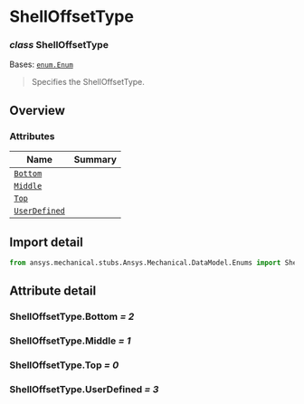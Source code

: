 <a id="shelloffsettype"></a>

# ShellOffsetType

<a id="ShellOffsetType"></a>

### *class* ShellOffsetType

Bases: [`enum.Enum`](https://docs.python.org/3/library/enum.html#enum.Enum)

> Specifies the ShellOffsetType.

> <!-- !! processed by numpydoc !! -->

<a id="overview"></a>

## Overview

### Attributes

| Name | Summary |
|-----------------------------------------------|----|
| [`Bottom`](#ShellOffsetType.Bottom)           |    |
| [`Middle`](#ShellOffsetType.Middle)           |    |
| [`Top`](#ShellOffsetType.Top)                 |    |
| [`UserDefined`](#ShellOffsetType.UserDefined) |    |

<a id="import-detail"></a>

## Import detail

```python
from ansys.mechanical.stubs.Ansys.Mechanical.DataModel.Enums import ShellOffsetType
```

<a id="attribute-detail"></a>

## Attribute detail

<a id="ShellOffsetType.Bottom"></a>

### ShellOffsetType.Bottom *= 2*

<a id="ShellOffsetType.Middle"></a>

### ShellOffsetType.Middle *= 1*

<a id="ShellOffsetType.Top"></a>

### ShellOffsetType.Top *= 0*

<a id="ShellOffsetType.UserDefined"></a>

### ShellOffsetType.UserDefined *= 3*
